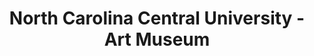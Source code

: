 ---
layout: repo
title: "North Carolina Central University - Art Museum"
id: 4631
permalink: repos/4631/
---
